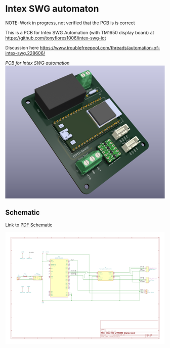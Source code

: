 # Intex SWG automaton

NOTE:
Work in progress, not verified that the PCB is is correct

This is a PCB for Intex SWG Automation (with TM1650 display board) at
https://github.com/tonyflores1006/intex-swg-iot

Discussion here
https://www.troublefreepool.com/threads/automation-of-intex-swg.228606/

*PCB for Intex SWG automation*
![](docs/poster.png)


## Schematic

Link to [PDF Schematic](docs/schematic.pdf)

![Schematic](docs/schematic.png)

